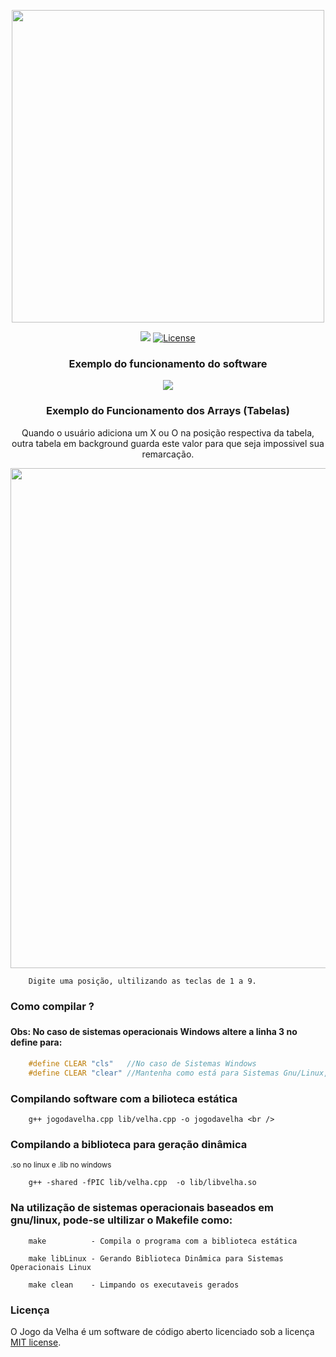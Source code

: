 <p align="center">
  <a href="#">
  	<img src="https://github.com/WalderlanSena/jogodavelhaemc/blob/master/img/jogoDaVelha.png" width="500">
   </a>
</p>

<p align="center">
<a href="#"><img src="http://www.walderlan.xyz/assets/stable.svg"></a>
<a href="#"><img src="http://www.walderlan.xyz/assets/license.svg" alt="License"></a>
</p>

<h3 align="center">Exemplo do funcionamento do software</h3>

<p align="center">
  <a href="#">
  	<img src="https://github.com/WalderlanSena/jogodavelhaemc/blob/master/img/exemplo.jpg">
   </a>
</p>

<h3 align="center">Exemplo do Funcionamento dos Arrays (Tabelas)</h3>

<p align="center">Quando o usuário adiciona um X ou O na posição respectiva da tabela, outra tabela em background guarda este valor para que seja impossivel sua remarcação.</p>

<p align="center">
  <a href="#">
  	<img src="https://github.com/WalderlanSena/jogodavelhaemc/blob/master/img/arrays.png" width="800">
   </a>
</p>

```
	Digite uma posição, ultilizando as teclas de 1 a 9.
```
<h3>Como compilar ?<h3>
<h4>Obs: No caso de sistemas operacionais  Windows altere a linha 3 no define para:</h2>

```c
	#define CLEAR "cls"   //No caso de Sistemas Windows
	#define CLEAR "clear" //Mantenha como está para Sistemas Gnu/Linux,Unix,Mac
```


<h3>Compilando software com a bilioteca estática</h3>

```
	g++ jogodavelha.cpp lib/velha.cpp -o jogodavelha <br />
```

<h3>Compilando a biblioteca para geração dinâmica</h3>
<small>.so no linux e .lib no windows </small>

```
	g++ -shared -fPIC lib/velha.cpp  -o lib/libvelha.so
```

<h3>Na utilização de sistemas operacionais baseados em gnu/linux, pode-se ultilizar o Makefile como:</h3>

```
	make          - Compila o programa com a biblioteca estática
	
	make libLinux - Gerando Biblioteca Dinâmica para Sistemas Operacionais Linux
	
	make clean    - Limpando os executaveis gerados
```

<h3>Licença</h3>

O Jogo da Velha é um software de código aberto licenciado sob a licença [MIT license](https://github.com/WalderlanSena/jogodavelhaemc/blob/master/LICENSE).
